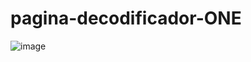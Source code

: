 # pagina-decodificador-ONE

![image](https://user-images.githubusercontent.com/104394818/218760470-7b267a92-265e-4cab-a821-448b55fd822f.png)
